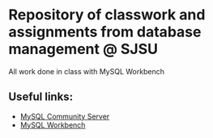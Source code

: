# Repository of classwork and assignments from database management @ SJSU
All work done in class with MySQL Workbench

## Useful links:

- [MySQL Community Server](https://dev.mysql.com/downloads/mysql/)
- [MySQL Workbench](https://dev.mysql.com/downloads/workbench/)
